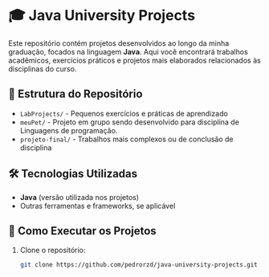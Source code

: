 # 🎓 Java University Projects  

Este repositório contém projetos desenvolvidos ao longo da minha graduação, focados na linguagem **Java**. Aqui você encontrará trabalhos acadêmicos, exercícios práticos e projetos mais elaborados relacionados às disciplinas do curso.  

## 📂 Estrutura do Repositório  

- `LabProjects/` - Pequenos exercícios e práticas de aprendizado  
- `meuPet/` - Projeto em grupo sendo desenvolvido para disciplina de Linguagens de programação.  
- `projeto-final/` - Trabalhos mais complexos ou de conclusão de disciplina  

## 🛠️ Tecnologias Utilizadas  

- **Java** (versão utilizada nos projetos)  
- Outras ferramentas e frameworks, se aplicável  

## 🚀 Como Executar os Projetos  

1. Clone o repositório:  
   ```bash
   git clone https://github.com/pedrorzd/java-university-projects.git
